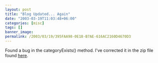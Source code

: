 ```yaml
---
layout: post
title: "Blog Updated... Again"
date: "2003-03-19T11:03:48+06:00"
categories: [misc]
tags: []
banner_image: 
permalink: /2003/03/19/395FAA98-0E18-B7AE-616AC2160D4670D3
---
```


Found a bug in the categoryExists() method. I've corrected it in the zip file found <a href="http://www.camdenfamily.com/morpheus/blog/blog.zip">here</a>.